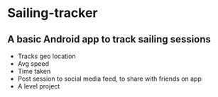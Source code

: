 # Sailing-tracker
## A basic Android app to track sailing sessions
- Tracks geo location 
- Avg speed
- Time taken 
- Post session to social media feed, to share with friends on app
- A level project

